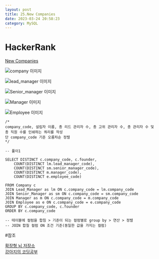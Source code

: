 ```yaml
---
layout: post
title: 25.New Companies
date: 2023-03-24 20:58:23 
category: MySQL
---
```


# HackerRank 
[New Companies](https://www.hackerrank.com/challenges/the-company/problem?isFullScreen=true)    

![company 이미지](https://s3.amazonaws.com/hr-challenge-images/19505/1458531125-deb0a57ae1-ScreenShot2016-03-21at8.50.04AM.png)  

![lead_manager 이미지](https://s3.amazonaws.com/hr-challenge-images/19505/1458534960-2c6d764e3c-ScreenShot2016-03-21at8.50.12AM.png)

![Senior_manager 이미지](https://s3.amazonaws.com/hr-challenge-images/19505/1458534973-6548194998-ScreenShot2016-03-21at8.50.21AM.png)

![Manager 이미지](https://s3.amazonaws.com/hr-challenge-images/19505/1458534988-7fc0af46ce-ScreenShot2016-03-21at8.50.29AM.png)

![Employee 이미지](https://s3.amazonaws.com/hr-challenge-images/19505/1458535002-d47f63cbb4-ScreenShot2016-03-21at8.50.41AM.png)

```MySQL
/*
company_code, 설립자 이름, 총 리드 관리자 수, 총 고위 관리자 수, 총 관리자 수 및 총 직원 수를 인쇄하는 쿼리를 작성
단 company_code 기준 오름차순 정렬
*/

-- 풀이1

SELECT DISTINCT c.company_code, c.founder, 
    COUNT(DISTINCT lm.lead_manager_code),
    COUNT(DISTINCT sm.senior_manager_code),
    COUNT(DISTINCT m.manager_code),
    COUNT(DISTINCT e.employee_code)

FROM Company c
JOIN Lead_Manager as lm ON c.company_code = lm.company_code
JOIN Senior_Manager as sm ON c.company_code = sm.company_code
JOIN Manager as m ON c.company_code = m.company_code
JOIN Employee as e ON c.company_code = e.company_code
GROUP BY c.company_code, c.founder
ORDER BY c.company_code

-- 테이블에 컬럼을 합침 > 기준이 되는 컬럼별로 group by > 연산 > 정렬   
-- JOIN 합칠 컬럼 ON 조건 기준(동일한 값을 가지는 컬럼)  

``` 
#참조

[확장형 뇌 저장소](https://extbrain.tistory.com/56)  
[강아지의 코딩공부](https://codingdog.tistory.com/entry/sql-group-by-2%EA%B0%9C-%EC%9D%B4%EC%83%81-%EB%82%98%EB%88%8C-%EA%B8%B0%EC%A4%80%EC%9D%84-select-%EC%A0%88%EC%97%90%EB%8F%84-%EB%98%91%EA%B0%99%EC%9D%B4-%EC%A0%81%EC%96%B4%EC%A3%BC%EB%A9%B4-%EB%90%9C%EB%8B%A4)  

